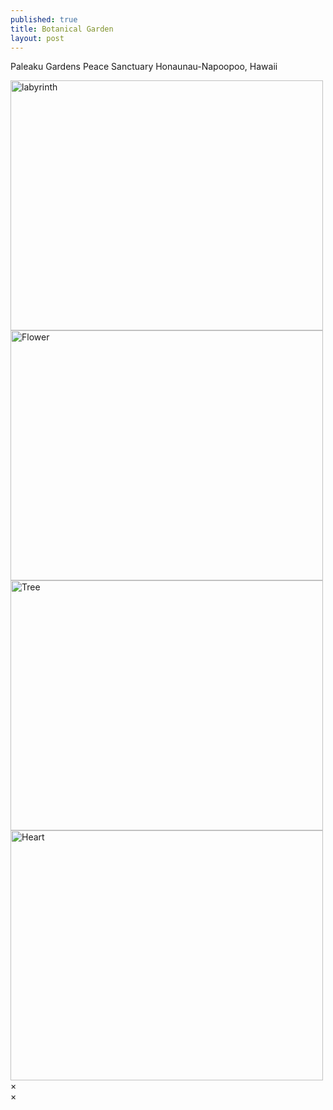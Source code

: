 ```yaml
---
published: true
title: Botanical Garden
layout: post
---
```

Paleaku Gardens Peace Sanctuary
Honaunau-Napoopoo, Hawaii

<div class="row">
    <img src="https://raw.githubusercontent.com/sarahmckee24/sarahmckee24.github.io/master/images/FullSizeRender.jpg" alt="labyrinth" style="width:500px;height:400px;" onclick="openImg(this);">
    <img src="https://raw.githubusercontent.com/sarahmckee24/sarahmckee24.github.io/master/images/IMG_0445.JPG" alt="Flower" style="width:500px;height:400px;" onclick="openImg(this);">
    <img src="https://raw.githubusercontent.com/sarahmckee24/sarahmckee24.github.io/master/images/IMG_0453.JPG" alt="Tree" style="width:500px;height:400px;" onclick="openImg(this);">
    <img src="https://raw.githubusercontent.com/sarahmckee24/sarahmckee24.github.io/master/images/IMG_4774.JPG" alt="Heart" style="width:500px;height:400px;" onclick="openImg(this);">
</div>

<!-- The expanding image container -->
<div class="container">
  <!-- Close the image -->
  <span onclick="this.parentElement.style.display='none'" class="closebtn">&times;</span>

  <!-- Expanded image -->
  <img id="expandedImg" style="width:100%">

  <!-- Image text -->
  <div id="imgtext"></div>
</div>

<div class="container">
  <span onclick="this.parentElement.style.display='none'" class="closebtn">&times;</span>
  <img id="expandedImg" style="width:100%">
  <div id="imgtext"></div>
</div>

<script>
function myFunction(imgs) {
    var expandImg = document.getElementById("expandedImg");
    var imgText = document.getElementById("imgtext");
    expandImg.src = imgs.src;
    imgText.innerHTML = imgs.alt;
    expandImg.parentElement.style.display = "block";
}
</script>
